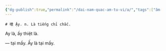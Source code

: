 ```yaml
---
{"dg-publish":true,"permalink":"/dai-nam-quac-am-tu-vi/a/","tags":["âm-tự-vị"],"created":"2025-08-16T13:57:13.991+07:00"}
---
```


	# 噫 Ậy. n. Là tiếng chỉ chắc.


Ay là, ấy thiệt là.

— tại mầy. Ấy là tại mầy.